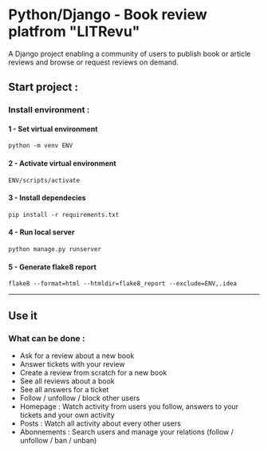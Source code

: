 # Python/Django - Book review platfrom "LITRevu"


A Django project enabling a community of users to publish book or article reviews and browse or request reviews on demand.


## Start project :

### Install environment :

#### 1 - Set virtual environment

`python -m venv ENV`

#### 2 - Activate virtual environment

`ENV/scripts/activate`

#### 3 - Install dependecies

`pip install -r requirements.txt`

#### 4 - Run local server

`python manage.py runserver`

#### 5 - Generate flake8 report

`flake8 --format=html --htmldir=flake8_report --exclude=ENV,.idea`

***

## Use it
### What can be done :

- Ask for a review about a new book
- Answer tickets with your review
- Create a review from scratch for a new book
- See all reviews about a book
- See all answers for a ticket
- Follow / unfollow / block other users
- Homepage : Watch activity from users you follow, answers to your tickets and your own activity
- Posts : Watch all activity about every other users
- Abonnements : Search users and manage your relations (follow / unfollow / ban / unban)

